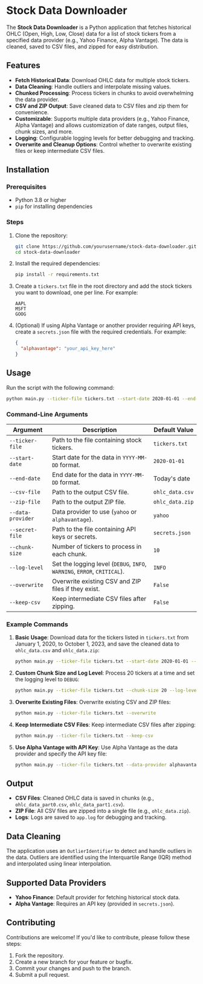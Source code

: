 # Stock Data Downloader

The **Stock Data Downloader** is a Python application that fetches historical OHLC (Open, High, Low, Close) data for a list of stock tickers from a specified data provider (e.g., Yahoo Finance, Alpha Vantage). The data is cleaned, saved to CSV files, and zipped for easy distribution.

## Features

- **Fetch Historical Data**: Download OHLC data for multiple stock tickers.
- **Data Cleaning**: Handle outliers and interpolate missing values.
- **Chunked Processing**: Process tickers in chunks to avoid overwhelming the data provider.
- **CSV and ZIP Output**: Save cleaned data to CSV files and zip them for convenience.
- **Customizable**: Supports multiple data providers (e.g., Yahoo Finance, Alpha Vantage) and allows customization of date ranges, output files, chunk sizes, and more.
- **Logging**: Configurable logging levels for better debugging and tracking.
- **Overwrite and Cleanup Options**: Control whether to overwrite existing files or keep intermediate CSV files.

## Installation

### Prerequisites

- Python 3.8 or higher
- `pip` for installing dependencies

### Steps

1. Clone the repository:
   ```bash
   git clone https://github.com/yourusername/stock-data-downloader.git
   cd stock-data-downloader
   ```

2. Install the required dependencies:
   ```bash
   pip install -r requirements.txt
   ```

3. Create a `tickers.txt` file in the root directory and add the stock tickers you want to download, one per line. For example:
   ```
   AAPL
   MSFT
   GOOG
   ```

4. (Optional) If using Alpha Vantage or another provider requiring API keys, create a `secrets.json` file with the required credentials. For example:
   ```json
   {
     "alphavantage": "your_api_key_here"
   }
   ```

## Usage

Run the script with the following command:

```bash
python main.py --ticker-file tickers.txt --start-date 2020-01-01 --end-date 2023-10-01 --csv-file ohlc_data.csv --zip-file ohlc_data.zip --data-provider yahoo
```

### Command-Line Arguments

| Argument            | Description                                                                 | Default Value         |
|---------------------|-----------------------------------------------------------------------------|-----------------------|
| `--ticker-file`     | Path to the file containing stock tickers.                                  | `tickers.txt`         |
| `--start-date`      | Start date for the data in `YYYY-MM-DD` format.                             | `2020-01-01`          |
| `--end-date`        | End date for the data in `YYYY-MM-DD` format.                               | Today's date          |
| `--csv-file`        | Path to the output CSV file.                                                | `ohlc_data.csv`       |
| `--zip-file`        | Path to the output ZIP file.                                                | `ohlc_data.zip`       |
| `--data-provider`   | Data provider to use (`yahoo` or `alphavantage`).                           | `yahoo`               |
| `--secret-file`     | Path to the file containing API keys or secrets.                            | `secrets.json`        |
| `--chunk-size`      | Number of tickers to process in each chunk.                                 | `10`                  |
| `--log-level`       | Set the logging level (`DEBUG`, `INFO`, `WARNING`, `ERROR`, `CRITICAL`).    | `INFO`                |
| `--overwrite`       | Overwrite existing CSV and ZIP files if they exist.                         | `False`               |
| `--keep-csv`        | Keep intermediate CSV files after zipping.                                  | `False`               |

### Example Commands

1. **Basic Usage**:
   Download data for the tickers listed in `tickers.txt` from January 1, 2020, to October 1, 2023, and save the cleaned data to `ohlc_data.csv` and `ohlc_data.zip`:
   ```bash
   python main.py --ticker-file tickers.txt --start-date 2020-01-01 --end-date 2023-10-01 --csv-file ohlc_data.csv --zip-file ohlc_data.zip --data-provider yahoo
   ```

2. **Custom Chunk Size and Log Level**:
   Process 20 tickers at a time and set the logging level to `DEBUG`:
   ```bash
   python main.py --ticker-file tickers.txt --chunk-size 20 --log-level DEBUG
   ```

3. **Overwrite Existing Files**:
   Overwrite existing CSV and ZIP files:
   ```bash
   python main.py --ticker-file tickers.txt --overwrite
   ```

4. **Keep Intermediate CSV Files**:
   Keep intermediate CSV files after zipping:
   ```bash
   python main.py --ticker-file tickers.txt --keep-csv
   ```

5. **Use Alpha Vantage with API Key**:
   Use Alpha Vantage as the data provider and specify the API key file:
   ```bash
   python main.py --ticker-file tickers.txt --data-provider alphavantage --secret-file my_secrets.json
   ```

## Output

- **CSV Files**: Cleaned OHLC data is saved in chunks (e.g., `ohlc_data_part0.csv`, `ohlc_data_part1.csv`).
- **ZIP File**: All CSV files are zipped into a single file (e.g., `ohlc_data.zip`).
- **Logs**: Logs are saved to `app.log` for debugging and tracking.

## Data Cleaning

The application uses an `OutlierIdentifier` to detect and handle outliers in the data. Outliers are identified using the Interquartile Range (IQR) method and interpolated using linear interpolation.

## Supported Data Providers

- **Yahoo Finance**: Default provider for fetching historical stock data.
- **Alpha Vantage**: Requires an API key (provided in `secrets.json`).

## Contributing

Contributions are welcome! If you'd like to contribute, please follow these steps:

1. Fork the repository.
2. Create a new branch for your feature or bugfix.
3. Commit your changes and push to the branch.
4. Submit a pull request.